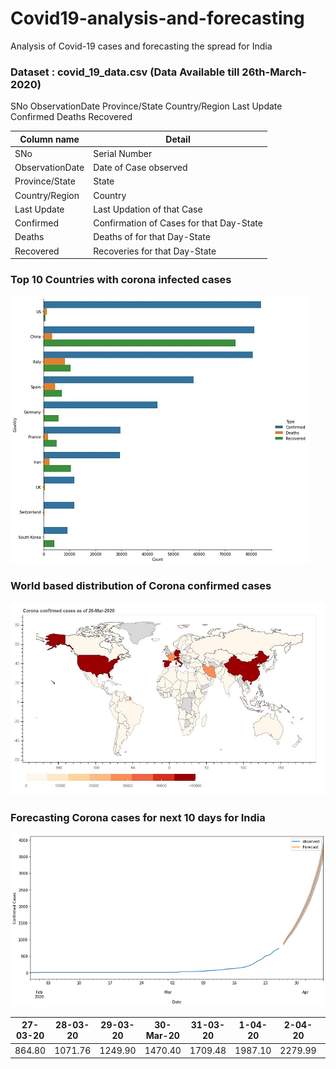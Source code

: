 # Covid19-analysis-and-forecasting
Analysis of Covid-19 cases and forecasting the spread for India

### Dataset : covid_19_data.csv (Data Available till 26th-March-2020)

SNo	ObservationDate	Province/State	Country/Region	Last Update	Confirmed	Deaths	Recovered

                                                         
| __Column name__    | __Detail__                                                 |
|--------------------|------------------------------------------------------------|
| SNo                |  Serial Number                                             |
| ObservationDate    |  Date of Case observed                                     |
| Province/State     |  State                                                     |
| Country/Region     |  Country                                                   |
| Last Update        |  Last Updation of that Case                                |
| Confirmed          |  Confirmation of Cases for that Day-State                  |
| Deaths             |  Deaths of for that Day-State                              |
| Recovered          |  Recoveries for that Day-State                             |

### Top 10 Countries with corona infected cases 

![top10](https://github.com/yatinkode/Covid19-analysis-and-forecasting/blob/master/images/top10.jpg)

### World based distribution of Corona confirmed cases
![top10](https://github.com/yatinkode/Covid19-analysis-and-forecasting/blob/master/images/worldmap.JPG)

### Forecasting Corona cases for next 10 days for India
![top10](https://github.com/yatinkode/Covid19-analysis-and-forecasting/blob/master/images/forecast.png)

|  27-03-20 | 28-03-20 | 29-03-20 | 30-Mar-20 | 31-03-20 | 1-04-20 | 2-04-20 | 3-04-20 | 4-04-20 | 5-04-20 |
|-----------|----------|----------|-----------|----------|---------|---------|---------|---------|---------|
|  864.80   | 1071.76  | 1249.90  | 1470.40   | 1709.48  | 1987.10 | 2279.99 | 2677.18 | 3098.26 | 3690.31 |


